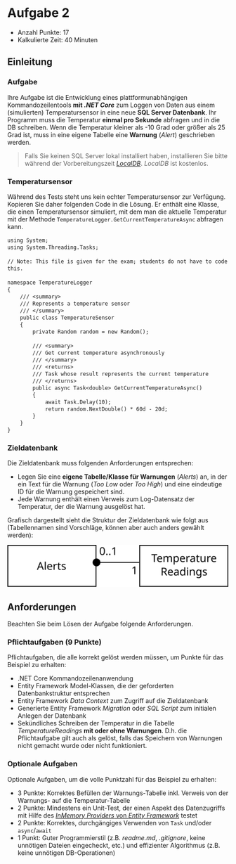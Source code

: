 # Aufgabe 2

* Anzahl Punkte: 17
* Kalkulierte Zeit: 40 Minuten

## Einleitung

### Aufgabe

Ihre Aufgabe ist die Entwicklung eines plattformunabhängigen Kommandozeilentools **mit *.NET Core*** zum Loggen von Daten aus einem (simulierten) Temperatursensor in eine neue **SQL Server Datenbank**. Ihr Programm muss die Temperatur **einmal pro Sekunde** abfragen und in die DB schreiben. Wenn die Temperatur kleiner als -10 Grad oder größer als 25 Grad ist, muss in eine eigene Tabelle eine **Warnung** (*Alert*) geschrieben werden.

> Falls Sie keinen SQL Server lokal installiert haben, installieren Sie bitte während der Vorbereitungszeit [*LocalDB*](install-localdb.md). *LocalDB* ist kostenlos.

### Temperatursensor

Während des Tests steht uns kein echter Temperatursensor zur Verfügung. Kopieren Sie daher folgenden Code in die Lösung. Er enthält eine Klasse, die einen Temperatursensor simuliert, mit dem man die aktuelle Temperatur mit der Methode `TemperatureLogger.GetCurrentTemperatureAsync` abfragen kann.

```
using System;
using System.Threading.Tasks;

// Note: This file is given for the exam; students do not have to code this.

namespace TemperatureLogger
{
    /// <summary>
    /// Represents a temperature sensor
    /// </summary>
    public class TemperatureSensor
    {
        private Random random = new Random();

        /// <summary>
        /// Get current temperature asynchronously
        /// </summary>
        /// <returns>
        /// Task whose result represents the current temperature
        /// </returns>
        public async Task<double> GetCurrentTemperatureAsync()
        {
            await Task.Delay(10);
            return random.NextDouble() * 60d - 20d;
        }
    }
}
```

### Zieldatenbank

Die Zieldatenbank muss folgenden Anforderungen entsprechen:

* Legen Sie eine **eigene Tabelle/Klasse für Warnungen** (*Alerts*) an, in der ein Text für die Warnung (*Too Low* oder *Too High*) und eine eindeutige ID für die Warnung gespeichert sind.
* Jede Warnung enthält einen Verweis zum Log-Datensatz der Temperatur, der die Warnung ausgelöst hat.

Grafisch dargestellt sieht die Struktur der Zieldatenbank wie folgt aus (Tabellennamen sind Vorschläge, können aber auch anders gewählt werden):

![ERD](ERD.svg)


## Anforderungen

Beachten Sie beim Lösen der Aufgabe folgende Anforderungen.

### Pflichtaufgaben (9 Punkte)

Pflichtaufgaben, die alle korrekt gelöst werden müssen, um Punkte für das Beispiel zu erhalten:

* .NET Core Kommandozeilenanwendung
* Entity Framework Model-Klassen, die der geforderten Datenbankstruktur entsprechen
* Entity Framework *Data Context* zum Zugriff auf die Zieldatenbank
* Generierte Entity Framework *Migration* oder *SQL Script* zum initialen Anlegen der Datenbank
* Sekündliches Schreiben der Temperatur in die Tabelle *TemperatureReadings* **mit oder ohne Warnungen**. D.h. die Pflichtaufgabe gilt auch als gelöst, falls das Speichern von Warnungen nicht gemacht wurde oder nicht funktioniert.

### Optionale Aufgaben

Optionale Aufgaben, um die volle Punktzahl für das Beispiel zu erhalten:

* 3 Punkte: Korrektes Befüllen der Warnungs-Tabelle inkl. Verweis von der Warnungs- auf die Temperatur-Tabelle 
* 2 Punkte: Mindestens ein Unit-Test, der einen Aspekt des Datenzugriffs mit Hilfe des [*InMemory Providers* von *Entity Framework*](https://docs.microsoft.com/en-us/ef/core/miscellaneous/testing/in-memory) testet
* 2 Punkte: Korrektes, durchgängiges Verwenden von `Task` und/oder `async`/`await` 
* 1 Punkt: Guter Programmierstil (z.B. *readme.md*, *.gitignore*, keine unnötigen Dateien eingecheckt, etc.) und effizienter Algorithmus (z.B. keine unnötigen DB-Operationen)
